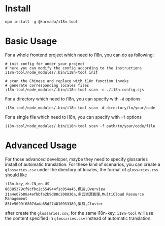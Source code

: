 # Install


```shell
npm install -g @karmada/i18n-tool
```


# Basic Usage
For a whole frontend project which need to i18n, you can do as following:
```shell
# init config for under your project
# here you can modify the config according to the instructions
i18n-tool/node_modules/.bin/i18n-tool init

# scan the Chinese and replace with i18n function invoke
# generate corresponding locales files
i18n-tool/node_modules/.bin/i18n-tool scan -c ./i18n.config.cjs
```

For a directory which need to i18n, you can specify with `-d` options 
```shell
i18n-tool/node_modules/.bin/i18n-tool scan -d directory/to/your/code
```

For a single file which need to i18n, you can specify with `-f` options 
```shell
i18n-tool/node_modules/.bin/i18n-tool scan -f path/to/your/code/file
```

# Advanced Usage
For those advanced developer, maybe they need to specify glossaries install of automatic translation. For these kind of 
scenarios, you can create a `glossaries.csv` under the directory of locales, the format of `glossaries.csv` should like
```csv
i18n-key,zh-CN,en-US
86385379cf9cfbc2c554944f1c054a45,概览,Overview
21a4e07b08a4efbbfe2b9d88c208836a,多云资源管理,MultiCloud Resource Management
85fe5099f6807dada65d274810933389,集群,Cluster
```
after create the `glossaries.csv`, for the same i18n-key, `i18n-tool` will use the content specified in `glossaries.csv` 
instead of automatic translation.

 